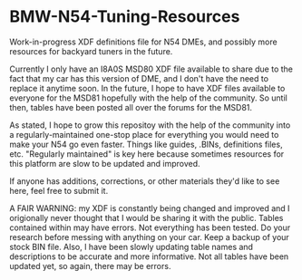 # BMW-N54-Tuning-Resources
Work-in-progress XDF definitions file for N54 DMEs, and possibly more resources for backyard tuners in the future.

Currently I only have an I8A0S MSD80 XDF file available to share due to the fact that my car has this version of DME, and I don't have the need to replace it anytime soon. In the future, I hope to have XDF files available to everyone for the MSD81 hopefully with the help of the community. So until then, tables have been posted all over the forums for the MSD81.

As stated, I hope to grow this repositoy with the help of the community into a regularly-maintained one-stop place for everything you would need to make your N54 go even faster. Things like guides, .BINs, definitions files, etc. "Regularly maintained" is key here because sometimes resources for this platform are slow to be updated and improved.

If anyone has additions, corrections, or other materials they'd like to see here, feel free to submit it.

A FAIR WARNING: my XDF is constantly being changed and improved and I origionally never thought that I would be sharing it with the public. Tables contained within may have errors. Not everything has been tested. Do your research before messing with anything on your car. Keep a backup of your stock BIN file. Also, I have been slowly updating table names and descriptions to be accurate and more informative. Not all tables have been updated yet, so again, there may be errors.
